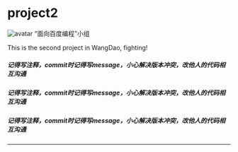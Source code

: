 # project2
![avatar](https://s2.ax1x.com/2019/12/26/lA1Fne.png)
“面向百度编程”小组

This is the second project in WangDao, fighting!
##### 记得写注释，commit时记得写message，小心解决版本冲突，改他人的代码相互沟通
##### 记得写注释，commit时记得写message，小心解决版本冲突，改他人的代码相互沟通
##### 记得写注释，commit时记得写message，小心解决版本冲突，改他人的代码相互沟通

---
<br>



